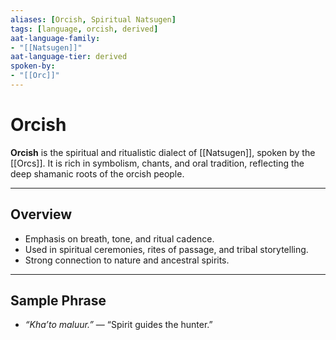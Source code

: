 ```yaml
---
aliases: [Orcish, Spiritual Natsugen]
tags: [language, orcish, derived]
aat-language-family: 
- "[[Natsugen]]"
aat-language-tier: derived
spoken-by: 
- "[[Orc]]"
---
```


# Orcish

**Orcish** is the spiritual and ritualistic dialect of [[Natsugen]], spoken by the [[Orcs]]. It is rich in symbolism, chants, and oral tradition, reflecting the deep shamanic roots of the orcish people.

---

## Overview

- Emphasis on breath, tone, and ritual cadence.
- Used in spiritual ceremonies, rites of passage, and tribal storytelling.
- Strong connection to nature and ancestral spirits.

---

## Sample Phrase

- *“Kha’to maluur.”* — “Spirit guides the hunter.”
